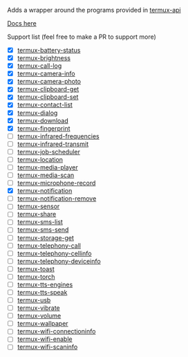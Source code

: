 
Adds a wrapper around the programs provided in [termux-api](https://wiki.termux.com/wiki/Termux:API)

[Docs here](https://ire4ever1190.github.io/termux-nim/termuxApi.html)

Support list (feel free to make a PR to support more)
 - [x] [termux-battery-status](https://wiki.termux.com/wiki/Termux-battery-status)
 - [x] [termux-brightness](https://wiki.termux.com/wiki/Termux-brightness)
 - [x] [termux-call-log](https://wiki.termux.com/wiki/Termux-call-log)
 - [x] [termux-camera-info](https://wiki.termux.com/wiki/Termux-camera-info)
 - [x] [termux-camera-photo](https://wiki.termux.com/wiki/Termux-camera-photo)
 - [x] [termux-clipboard-get](https://wiki.termux.com/wiki/Termux-clipboard-get)
 - [x] [termux-clipboard-set](https://wiki.termux.com/wiki/Termux-clipboard-set)
 - [x] [termux-contact-list](https://wiki.termux.com/wiki/Termux-contact-list)
 - [x] [termux-dialog](https://wiki.termux.com/wiki/Termux-dialog)
 - [x] [termux-download](https://wiki.termux.com/wiki/Termux-download)
 - [x] [termux-fingerprint](https://wiki.termux.com/wiki/Termux-fingerprint)
 - [ ] [termux-infrared-frequencies](https://wiki.termux.com/wiki/Termux-infrared-frequencies)
 - [ ] [termux-infrared-transmit](https://wiki.termux.com/wiki/Termux-infrared-transmit)
 - [ ] [termux-job-scheduler](https://wiki.termux.com/index.php?title=Termux-job-scheduler&action=edit&redlink=1)
 - [ ] [termux-location](https://wiki.termux.com/wiki/Termux-location)
 - [ ] [termux-media-player](https://wiki.termux.com/wiki/Termux-media-player)
 - [ ] [termux-media-scan](https://wiki.termux.com/wiki/Termux-media-scan)
 - [ ] [termux-microphone-record](https://wiki.termux.com/wiki/Termux-microphone-record)
 - [x] [termux-notification](https://wiki.termux.com/wiki/Termux-notification)
 - [ ] [termux-notification-remove](https://wiki.termux.com/wiki/Termux-notification-remove)
 - [ ] [termux-sensor](https://wiki.termux.com/wiki/Termux-sensor)
 - [ ] [termux-share](https://wiki.termux.com/wiki/Termux-share)
 - [ ] [termux-sms-list](https://wiki.termux.com/wiki/Termux-sms-list)
 - [ ] [termux-sms-send](https://wiki.termux.com/wiki/Termux-sms-send)
 - [ ] [termux-storage-get](https://wiki.termux.com/wiki/Termux-storage-get)
 - [ ] [termux-telephony-call](https://wiki.termux.com/wiki/Termux-telephony-call)
 - [ ] [termux-telephony-cellinfo](https://wiki.termux.com/wiki/Termux-telephony-cellinfo)
 - [ ] [termux-telephony-deviceinfo](https://wiki.termux.com/wiki/Termux-telephony-deviceinfo)
 - [ ] [termux-toast](https://wiki.termux.com/wiki/Termux-toast)
 - [ ] [termux-torch](https://wiki.termux.com/wiki/Termux-torch)
 - [ ] [termux-tts-engines](https://wiki.termux.com/wiki/Termux-tts-engines)
 - [ ] [termux-tts-speak](https://wiki.termux.com/wiki/Termux-tts-speak)
 - [ ] [termux-usb](https://wiki.termux.com/wiki/Termux-usb)
 - [ ] [termux-vibrate](https://wiki.termux.com/wiki/Termux-vibrate)
 - [ ] [termux-volume](https://wiki.termux.com/wiki/Termux-volume)
 - [ ] [termux-wallpaper](https://wiki.termux.com/wiki/Termux-wallpaper)
 - [ ] [termux-wifi-connectioninfo](https://wiki.termux.com/wiki/Termux-wifi-connectioninfo)
 - [ ] [termux-wifi-enable](https://wiki.termux.com/wiki/Termux-wifi-enable)
 - [ ] [termux-wifi-scaninfo](https://wiki.termux.com/wiki/Termux-wifi-scaninfo)

